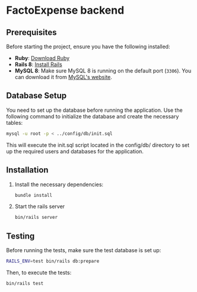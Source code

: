 # FactoExpense backend

## Prerequisites

Before starting the project, ensure you have the following installed:

- **Ruby**: [Download Ruby](https://www.ruby-lang.org/en/documentation/)
- **Rails 8**: [Install Rails](https://guides.rubyonrails.org/getting_started.html#installing-rails)
- **MySQL 8**: Make sure MySQL 8 is running on the default port (`3306`). You can download it from [MySQL's website](https://dev.mysql.com/downloads/installer/).


## Database Setup

You need to set up the database before running the application. Use the following command to initialize the database and create the necessary tables:

```sh
mysql -u root -p < ../config/db/init.sql
```

This will execute the init.sql script located in the config/db/ directory to set up the required users and databases for the application.

## Installation

1. Install the necessary dependencies:
    ```sh
    bundle install
    ```
2. Start the rails server
    ```sh
    bin/rails server
    ```

## Testing

Before running the tests, make sure the test database is set up:

```sh
RAILS_ENV=test bin/rails db:prepare
```

Then, to execute the tests:

```sh
bin/rails test
```

